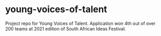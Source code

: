 # young-voices-of-talent
Project repo for Young Voices of Talent. Application won 4th out of over 200 teams at 2021 edition of South African Ideas Festival.

